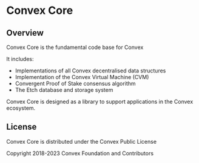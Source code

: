 # Convex Core

## Overview

Convex Core is the fundamental code base for Convex

It includes:
 - Implementations of all Convex decentralised data structures
 - Implementation of the Convex Virtual Machine (CVM)
 - Convergent Proof of Stake consensus algorithm
 - The Etch database and storage system

Convex Core is designed as a library to support applications in the Convex ecosystem.

## License

Convex Core is distributed under the Convex Public License

Copyright 2018-2023 Convex Foundation and Contributors